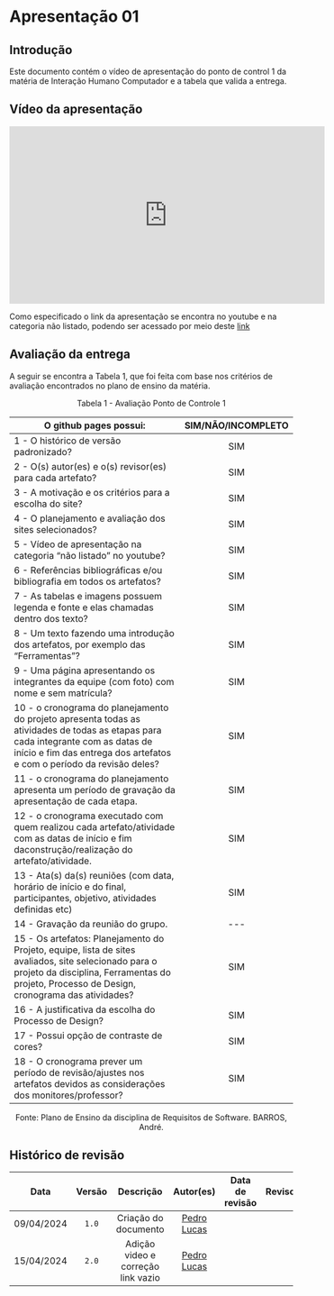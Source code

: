 # Apresentação 01

## Introdução
Este documento contém o vídeo de apresentação do ponto de control 1 da matéria de Interação Humano Computador e a tabela que valida a entrega.

## Vídeo da apresentação
<iframe width="560" height="315" src="https://www.youtube.com/embed/Koyh0fGpyys?si=7sbi9JkolYy1zKlj" title="YouTube video player" frameborder="0" allow="accelerometer; autoplay; clipboard-write; encrypted-media; gyroscope; picture-in-picture; web-share" referrerpolicy="strict-origin-when-cross-origin" allowfullscreen></iframe>

Como especificado o link da apresentação se encontra no youtube e na categoria não listado, podendo ser acessado por meio deste [link](https://www.youtube.com/watch?v=Koyh0fGpyys)

## Avaliação da entrega
A seguir se encontra a Tabela 1, que foi feita com base nos critérios de avaliação encontrados no plano de ensino da matéria.

<center> Tabela 1 - Avaliação Ponto de Controle 1</center>

| O github pages possui:                                                                                                                                                                                      | SIM/NÃO/INCOMPLETO     |
| ----------------------------------------------------------------------------------------------------------------------------------------------------------------------------------------------------------- | ---------------------- |
| 1 - O histórico de versão padronizado?                                                                                                                                                                      | <center>SIM </center>  |
| 2 - O(s) autor(es) e o(s) revisor(es) para cada artefato?                                                                                                                                                   | <center>SIM </center>  |
| 3 - A motivação e os critérios para a escolha do site?                                                                                                                                                      | <center>SIM </center>  |
| 4 - O planejamento e avaliação dos sites selecionados?                                                                                                                                                      | <center>SIM </center>  |
| 5 - Vídeo de apresentação na categoria “não listado” no youtube?                                                                                                                                            | <center>SIM </center>  |
| 6 - Referências bibliográficas e/ou bibliografia em todos os artefatos?                                                                                                                                     | <center>SIM </center>  |
| 7 - As tabelas e imagens possuem legenda e fonte e elas chamadas dentro dos texto?                                                                                                                          | <center>SIM </center>  |
| 8 - Um texto fazendo uma introdução dos artefatos, por exemplo das “Ferramentas”?                                                                                                                           | <center>SIM </center>  |
| 9 - Uma página apresentando os integrantes da equipe (com foto) com nome e sem matrícula?                                                                                                                   | <center>SIM </center>  |
| 10 - o cronograma do planejamento do projeto apresenta todas as atividades de todas as etapas para cada integrante com as datas de início e fim das entrega dos artefatos e com o período da revisão deles? | <center>SIM </center>  |
| 11 - o cronograma do planejamento apresenta um período de gravação da apresentação de cada etapa.                                                                                                           | <center>SIM </center>  |
| 12 - o cronograma executado com quem realizou cada artefato/atividade com as datas de início e fim daconstrução/realização do artefato/atividade.                                                           | <center>SIM </center>  |
| 13 - Ata(s) da(s) reuniões (com data, horário de início e do final, participantes, objetivo, atividades definidas etc)                                                                                      | <center>SIM </center>  |
| 14 - Gravação da reunião do grupo.                                                                                                                                                                          | <center> --- </center> |
| 15 - Os artefatos: Planejamento do Projeto, equipe, lista de sites avaliados, site selecionado para o projeto da disciplina, Ferramentas do projeto, Processo de Design, cronograma das atividades?         | <center>SIM </center>  |
| 16 - A justificativa da escolha do Processo de Design?                                                                                                                                                      | <center>SIM </center>  |
| 17 - Possui opção de contraste de cores?                                                                                                                                                                    | <center>SIM </center>  |
| 18 - O cronograma prever um período de revisão/ajustes nos artefatos devidos as considerações dos monitores/professor?                                                                                      | <center>SIM </center>  |

<center>Fonte: Plano de Ensino da disciplina de Requisitos de Software. BARROS, André.</center>

## Histórico de revisão

|    Data    | Versão |             Descrição              |                  Autor(es)                  | Data de revisão | Revisor(es) |
| :--------: | :----: | :--------------------------------: | :-----------------------------------------: | :-------------: | :---------: |
| 09/04/2024 | `1.0`  |        Criação do documento        | [Pedro Lucas](https://github.com/lucasdray) |                 |             |
| 15/04/2024 | `2.0`  | Adição video e correção link vazio | [Pedro Lucas](https://github.com/lucasdray) |                 |             |